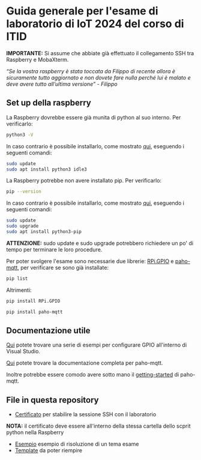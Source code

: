 # Guida generale per l'esame di laboratorio di IoT 2024 del corso di ITID

**IMPORTANTE:** Si assume che abbiate già effettuato il collegamento SSH tra Raspberry e MobaXterm.

*“Se la vostra raspberry è stata toccata da Filippo di recente allora è sicuramente tutto aggiornato e non dovete fare nulla perché lui è malato e deve avere tutto all’ultima versione” - Filippo*

## Set up della raspberry
La Raspberry dovrebbe essere già munita di python al suo interno. 
Per verificarlo:
```bash
python3 -V
```
In caso contrario è possibile installarlo, come mostrato [qui](https://projects.raspberrypi.org/en/projects/generic-python-install-python3), eseguendo i seguenti comandi:
```bash
sudo update
sudo apt install python3 idle3
```
La Raspberry potrebbe non avere installato pip.
Per verificarlo:
```bash
pip --version
```
In caso contrario è possibile installarlo, come mostrato [qui](https://pimylifeup.com/raspberry-pi-pip/), eseguendo i seguenti comandi:
```bash
sudo update
sudo upgrade
sudo apt install python3-pip
```
**ATTENZIONE:** sudo update e sudo upgrade potrebbero richiedere un po' di tempo per terminare le loro procedure.


Per poter svolgere l'esame sono necessarie due librerie: [RPi.GPIO](https://pypi.org/project/RPi.GPIO/) e [paho-mqtt](https://pypi.org/project/paho-mqtt/), per verificare se sono già installate: 
```bash
pip list
```
Altrimenti:
```bash
pip install RPi.GPIO
```
```bash
pip install paho-mqtt
```

## Documentazione utile

[Qui](https://sourceforge.net/p/raspberry-gpio-python/wiki/Examples/) potete trovare una serie di esempi per configurare GPIO all'interno di Visual Studio.

[Qui](https://eclipse.dev/paho/files/paho.mqtt.python/html/client.html) potete trovare la documentazione completa per paho-mqtt.

Inoltre potrebbe essere comodo avere sotto mano il [getting-started](https://github.com/eclipse/paho.mqtt.python?tab=readme-ov-file#getting-started) di paho-mqtt.

## File in questa repository

- [Certificato](https://github.com/scrapanzano/IoT/blob/master/intermediate_ca.pem) per stabilire la sessione SSH con il laboratorio
  
**NOTA:** il certificato deve essere all'interno della stessa cartella dello scprit python nella Raspberry
- [Esempio](https://github.com/scrapanzano/IoT/blob/master/supertoy.py) esempio di risoluzione di un tema esame
- [Template](https://github.com/scrapanzano/IoT/blob/master/template.py) da poter riempire


